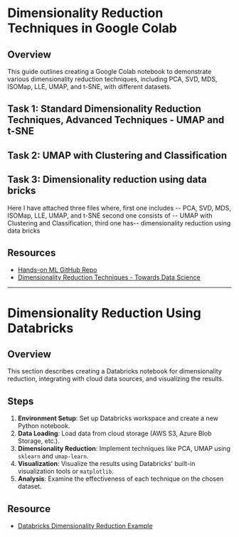 # Dimensionality Reduction Techniques in Google Colab

## Overview
This guide outlines creating a Google Colab notebook to demonstrate various dimensionality reduction techniques, including PCA, SVD, MDS, ISOMap, LLE, UMAP, and t-SNE, with different datasets.

## Task 1: Standard Dimensionality Reduction Techniques, Advanced Techniques - UMAP and t-SNE

## Task 2: UMAP with Clustering and Classification

## Task 3: Dimensionality reduction using data bricks

Here I have attached three files where, first one includes -- PCA, SVD, MDS, ISOMap, LLE, UMAP, and t-SNE
second one consists of -- UMAP with Clustering and Classification, third one has-- dimensionality reduction using data bricks
## Resources
- [Hands-on ML GitHub Repo](https://github.com/ageron/handson-ml3/blob/main/08_dimensionality_reduction.ipynb)
- [Dimensionality Reduction Techniques - Towards Data Science](https://towardsdatascience.com/11-dimensionality-reduction-techniques-you-should-know-in-2021-dcb9500d388b)

---

# Dimensionality Reduction Using Databricks

## Overview
This section describes creating a Databricks notebook for dimensionality reduction, integrating with cloud data sources, and visualizing the results.

## Steps
1. **Environment Setup**: Set up Databricks workspace and create a new Python notebook.
2. **Data Loading**: Load data from cloud storage (AWS S3, Azure Blob Storage, etc.).
3. **Dimensionality Reduction**: Implement techniques like PCA, UMAP using `sklearn` and `umap-learn`.
4. **Visualization**: Visualize the results using Databricks' built-in visualization tools or `matplotlib`.
5. **Analysis**: Examine the effectiveness of each technique on the chosen dataset.

## Resource
- [Databricks Dimensionality Reduction Example](https://databricks.com/notebooks/dimensionality-reduction.html)


